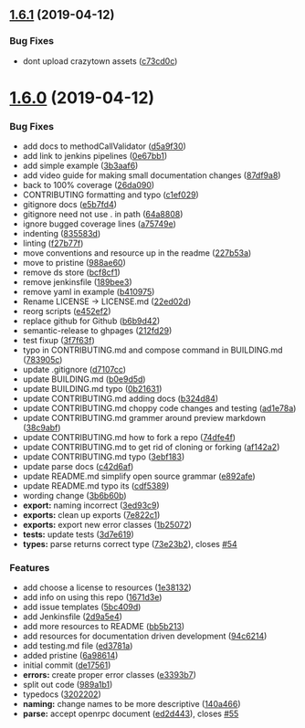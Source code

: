 ## [1.6.1](https://github.com/open-rpc/schema-utils-js/compare/1.6.0...1.6.1) (2019-04-12)


### Bug Fixes

* dont upload crazytown assets ([c73cd0c](https://github.com/open-rpc/schema-utils-js/commit/c73cd0c))

# [1.6.0](https://github.com/open-rpc/schema-utils-js/compare/1.5.1...1.6.0) (2019-04-12)


### Bug Fixes

* add docs to methodCallValidator ([d5a9f30](https://github.com/open-rpc/schema-utils-js/commit/d5a9f30))
* add link to jenkins pipelines ([0e67bb1](https://github.com/open-rpc/schema-utils-js/commit/0e67bb1))
* add simple example ([3b3aaf6](https://github.com/open-rpc/schema-utils-js/commit/3b3aaf6))
* add video guide for making small documentation changes ([87df9a8](https://github.com/open-rpc/schema-utils-js/commit/87df9a8))
* back to 100% coverage ([26da090](https://github.com/open-rpc/schema-utils-js/commit/26da090))
* CONTRIBUTING formatting and typo ([c1ef029](https://github.com/open-rpc/schema-utils-js/commit/c1ef029))
* gitignore docs ([e5b7fd4](https://github.com/open-rpc/schema-utils-js/commit/e5b7fd4))
* gitignore need not use . in path ([64a8808](https://github.com/open-rpc/schema-utils-js/commit/64a8808))
* ignore bugged coverage lines ([a75749e](https://github.com/open-rpc/schema-utils-js/commit/a75749e))
* indenting ([835583d](https://github.com/open-rpc/schema-utils-js/commit/835583d))
* linting ([f27b77f](https://github.com/open-rpc/schema-utils-js/commit/f27b77f))
* move conventions and resource up in the readme ([227b53a](https://github.com/open-rpc/schema-utils-js/commit/227b53a))
* move to pristine ([988ae60](https://github.com/open-rpc/schema-utils-js/commit/988ae60))
* remove ds store ([bcf8cf1](https://github.com/open-rpc/schema-utils-js/commit/bcf8cf1))
* remove jenkinsfile ([189bee3](https://github.com/open-rpc/schema-utils-js/commit/189bee3))
* remove yaml in example ([b410975](https://github.com/open-rpc/schema-utils-js/commit/b410975))
* Rename LICENSE -> LICENSE.md ([22ed02d](https://github.com/open-rpc/schema-utils-js/commit/22ed02d))
* reorg scripts ([e452ef2](https://github.com/open-rpc/schema-utils-js/commit/e452ef2))
* replace github for Github ([b6b9d42](https://github.com/open-rpc/schema-utils-js/commit/b6b9d42))
* semantic-release to ghpages ([212fd29](https://github.com/open-rpc/schema-utils-js/commit/212fd29))
* test fixup ([3f7f63f](https://github.com/open-rpc/schema-utils-js/commit/3f7f63f))
* typo in CONTRIBUTING.md and compose command in BUILDING.md ([783905c](https://github.com/open-rpc/schema-utils-js/commit/783905c))
* update .gitignore ([d7107cc](https://github.com/open-rpc/schema-utils-js/commit/d7107cc))
* update BUILDING.md ([b0e9d5d](https://github.com/open-rpc/schema-utils-js/commit/b0e9d5d))
* update BUILDING.md typo ([0b21631](https://github.com/open-rpc/schema-utils-js/commit/0b21631))
* update CONTRIBUTING.md adding docs ([b324d84](https://github.com/open-rpc/schema-utils-js/commit/b324d84))
* update CONTRIBUTING.md choppy code changes and testing ([ad1e78a](https://github.com/open-rpc/schema-utils-js/commit/ad1e78a))
* update CONTRIBUTING.md grammer around preview markdown ([38c9abf](https://github.com/open-rpc/schema-utils-js/commit/38c9abf))
* update CONTRIBUTING.md how to fork a repo ([74dfe4f](https://github.com/open-rpc/schema-utils-js/commit/74dfe4f))
* update CONTRIBUTING.md to get rid of cloning or forking ([af142a2](https://github.com/open-rpc/schema-utils-js/commit/af142a2))
* update CONTRIBUTING.md typo ([3ebf183](https://github.com/open-rpc/schema-utils-js/commit/3ebf183))
* update parse docs ([c42d6af](https://github.com/open-rpc/schema-utils-js/commit/c42d6af))
* update README.md simplify open source grammar ([e892afe](https://github.com/open-rpc/schema-utils-js/commit/e892afe))
* update README.md typo its ([cdf5389](https://github.com/open-rpc/schema-utils-js/commit/cdf5389))
* wording change ([3b6b60b](https://github.com/open-rpc/schema-utils-js/commit/3b6b60b))
* **export:** naming incorrect ([3ed93c9](https://github.com/open-rpc/schema-utils-js/commit/3ed93c9))
* **exports:** clean up exports ([7e822c1](https://github.com/open-rpc/schema-utils-js/commit/7e822c1))
* **exports:** export new error classes ([1b25072](https://github.com/open-rpc/schema-utils-js/commit/1b25072))
* **tests:** update tests ([3d7e619](https://github.com/open-rpc/schema-utils-js/commit/3d7e619))
* **types:** parse returns correct type ([73e23b2](https://github.com/open-rpc/schema-utils-js/commit/73e23b2)), closes [#54](https://github.com/open-rpc/schema-utils-js/issues/54)


### Features

* add choose a license to resources ([1e38132](https://github.com/open-rpc/schema-utils-js/commit/1e38132))
* add info on using this repo ([1671d3e](https://github.com/open-rpc/schema-utils-js/commit/1671d3e))
* add issue templates ([5bc409d](https://github.com/open-rpc/schema-utils-js/commit/5bc409d))
* add Jenkinsfile ([2d9a5e4](https://github.com/open-rpc/schema-utils-js/commit/2d9a5e4))
* add more resources to README ([bb5b213](https://github.com/open-rpc/schema-utils-js/commit/bb5b213))
* add resources for documentation driven development ([94c6214](https://github.com/open-rpc/schema-utils-js/commit/94c6214))
* add testing.md file ([ed3781a](https://github.com/open-rpc/schema-utils-js/commit/ed3781a))
* added pristine ([6a98614](https://github.com/open-rpc/schema-utils-js/commit/6a98614))
* initial commit ([de17561](https://github.com/open-rpc/schema-utils-js/commit/de17561))
* **errors:** create proper error classes ([e3393b7](https://github.com/open-rpc/schema-utils-js/commit/e3393b7))
* split out code ([989a1b1](https://github.com/open-rpc/schema-utils-js/commit/989a1b1))
* typedocs ([3202202](https://github.com/open-rpc/schema-utils-js/commit/3202202))
* **naming:** change names to be more descriptive ([140a466](https://github.com/open-rpc/schema-utils-js/commit/140a466))
* **parse:** accept openrpc document ([ed2d443](https://github.com/open-rpc/schema-utils-js/commit/ed2d443)), closes [#55](https://github.com/open-rpc/schema-utils-js/issues/55)
